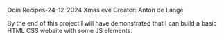Odin Recipes-24-12-2024 Xmas eve
Creator: Anton de Lange

By the end of this project I will have demonstrated that I can build a basic HTML CSS website with some JS elements.